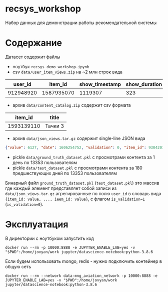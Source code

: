 # recsys_workshop

Набор данных для демонстрации работы рекомендательной системы

# Содержание

Датасет содержит файлы
* ноутбук `recsys_demo_workshop.ipynb`
* csv `data/user_item_views.zip` на ~2 млн строк вида

| user_id | item_id	| show_timestamp | show_duration |
| --- | --- | --- | --- |
| 912948920 | 1587935070 | 1119307 | 323 |

* архив `data/content_catalog.zip` содержит csv формата

| item_id | title |
| --- | --- |
| 1593139110 | Тачки 3 |

* архив `data/json_views.tar.gz` содержит single-line JSON вида

```json
{"value": 6127, "date": 1606254752, "validation": 0, "item_id": 930420160, "user_id": 399644822}
```

* pickle `data/ground_truth_dataset.pkl` с просмотрами контента за 1 день по 13353 пользователям
* pickle `data/test_dataset.pkl` с просмотрами контента за 180 предшествующих дней по 13353 пользователям

Бинарный файл `ground_truth_dataset.pkl` (`test_dataset.pkl`) это массив где каждый элемент представляет собой
записи из `data/json_views.tar.gz` агрегированные по полю `user_id` в словарь вида `{item_id: value, ..., iеem_id: value}`,
с флагом `is_validation=1` (`is_validation=0`).

# Эксплуатация

В директории с ноутбуком запустить код

```shell
docker run --rm -p 10000:8888 -e JUPYTER_ENABLE_LAB=yes -v "$PWD":/home/jovyan/work jupyter/datascience-notebook:python-3.8.6
```

Если будем использовать mongo, redis - нужно подключить контейнер в общую сеть

```shell
docker run --rm --network data-mng_aviation_network -p 10000:8888 -e JUPYTER_ENABLE_LAB=yes -v "$PWD":/home/jovyan/work jupyter/datascience-notebook:python-3.8.6
```
